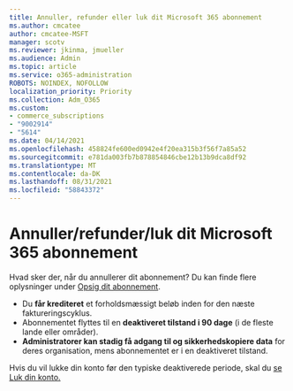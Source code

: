 ```yaml
---
title: Annuller, refunder eller luk dit Microsoft 365 abonnement
ms.author: cmcatee
author: cmcatee-MSFT
manager: scotv
ms.reviewer: jkinma, jmueller
ms.audience: Admin
ms.topic: article
ms.service: o365-administration
ROBOTS: NOINDEX, NOFOLLOW
localization_priority: Priority
ms.collection: Adm_O365
ms.custom:
- commerce_subscriptions
- "9002914"
- "5614"
ms.date: 04/14/2021
ms.openlocfilehash: 458824fe600ed0942e4f20ea315b3f56f7a85a52
ms.sourcegitcommit: e781da003fb7b878854846cbe12b13b9dca8df92
ms.translationtype: MT
ms.contentlocale: da-DK
ms.lasthandoff: 08/31/2021
ms.locfileid: "58843372"
---
```

# <a name="cancelrefundclose-your-microsoft-365-subscription"></a>Annuller/refunder/luk dit Microsoft 365 abonnement

Hvad sker der, når du annullerer dit abonnement? Du kan finde flere oplysninger under [Opsig dit abonnement](https://docs.microsoft.com/microsoft-365/commerce/subscriptions/cancel-your-subscription?view=o365-worldwide).

- Du **får krediteret** et forholdsmæssigt beløb inden for den næste faktureringscyklus.
- Abonnementet flyttes til en **deaktiveret tilstand i 90 dage** (i de fleste lande eller områder).
- **Administratorer kan stadig få adgang til og sikkerhedskopiere data** for deres organisation, mens abonnementet er i en deaktiveret tilstand.

Hvis du vil lukke din konto før den typiske deaktiverede periode, skal du [se Luk din konto.](https://docs.microsoft.com/microsoft-365/commerce/close-your-account?view=o365-worldwide)
